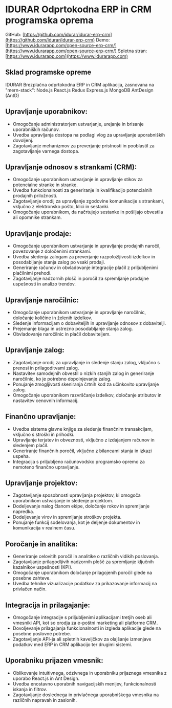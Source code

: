 # IDURAR Odprtokodna ERP in CRM programska oprema

GitHub: [https://github.com/idurar/idurar-erp-crm](https://github.com/idurar/idurar-erp-crm)
Demo: [https://www.idurarapp.com/open-source-erp-crm/](https://www.idurarapp.com/open-source-erp-crm/)
Spletna stran: [https://www.idurarapp.com](https://www.idurarapp.com)

## Sklad programske opreme

IDURAR Brezplačna odprtokodna ERP in CRM aplikacija, zasnovana na "mern-stack": Node.js React.js Redux Express.js MongoDB AntDesign (AntD)

## Upravljanje uporabnikov:

- Omogočanje administratorjem ustvarjanje, urejanje in brisanje uporabniških računov.
- Uvedba upravljanja dostopa na podlagi vlog za upravljanje uporabniških dovoljenj.
- Zagotavljanje mehanizmov za preverjanje pristnosti in pooblastil za zagotavljanje varnega dostopa.

## Upravljanje odnosov s strankami (CRM):

- Omogočanje uporabnikom ustvarjanje in upravljanje stikov za potencialne stranke in stranke.
- Uvedba funkcionalnosti za generiranje in kvalifikacijo potencialnih prodajnih priložnosti.
- Zagotavljanje orodij za upravljanje zgodovine komunikacije s strankami, vključno z elektronsko pošto, klici in sestanki.
- Omogočanje uporabnikom, da načrtujejo sestanke in pošiljajo obvestila ali opomnike strankam.

## Upravljanje prodaje:

- Omogočanje uporabnikom ustvarjanje in upravljanje prodajnih naročil, povezovanje z določenimi strankami.
- Uvedba sledenja zalogam za preverjanje razpoložljivosti izdelkov in posodabljanje stanja zalog po vsaki prodaji.
- Generiranje računov in obvladovanje integracije plačil z priljubljenimi plačilnimi prehodi.
- Zagotavljanje nadzornih plošč in poročil za spremljanje prodajne uspešnosti in analizo trendov.

## Upravljanje naročilnic:

- Omogočanje uporabnikom ustvarjanje in upravljanje naročilnic, določanje količine in želenih izdelkov.
- Sledenje informacijam o dobaviteljih in upravljanje odnosov z dobavitelji.
- Prejemanje blaga in ustrezno posodabljanje stanja zalog.
- Obvladovanje naročilnic in plačil dobaviteljem.

## Upravljanje zalog:

- Zagotavljanje orodij za upravljanje in sledenje stanju zalog, vključno s prenosi in prilagoditvami zalog.
- Nastavitev samodejnih obvestil o nizkih stanjih zalog in generiranje naročilnic, ko je potrebno dopolnjevanje zalog.
- Ponujanje zmogljivosti skeniranja črtnih kod za učinkovito upravljanje zalog.
- Omogočanje uporabnikom razvrščanje izdelkov, določanje atributov in nastavitev cenovnih informacij.

## Finančno upravljanje:

- Uvedba sistema glavne knjige za sledenje finančnim transakcijam, vključno s stroški in prihodki.
- Upravljanje terjatev in obveznosti, vključno z izdajanjem računov in sledenjem plačil.
- Generiranje finančnih poročil, vključno z bilancami stanja in izkazi uspeha.
- Integracija s priljubljeno računovodsko programsko opremo za nemoteno finančno upravljanje.

## Upravljanje projektov:

- Zagotavljanje sposobnosti upravljanja projektov, ki omogoča uporabnikom ustvarjanje in sledenje projektom.
- Dodeljevanje nalog članom ekipe, določanje rokov in spremljanje napredka.
- Dodeljevanje virov in spremljanje stroškov projekta.
- Ponujanje funkcij sodelovanja, kot je deljenje dokumentov in komunikacija v realnem času.

## Poročanje in analitika:

- Generiranje celovitih poročil in analitike o različnih vidikih poslovanja.
- Zagotavljanje prilagodljivih nadzornih plošč za spremljanje ključnih kazalnikov uspešnosti (KPI).
- Omogočanje uporabnikom določanje prilagojenih poročil glede na posebne zahteve.
- Uvedba tehnike vizualizacije podatkov za prikazovanje informacij na privlačen način.

## Integracija in prilagajanje:

- Omogočanje integracije s priljubljenimi aplikacijami tretjih oseb ali vmesniki API, kot so orodja za e-poštni marketing ali platforme CRM.
- Dovoljevanje prilagajanja funkcionalnosti in izgleda aplikacije glede na posebne poslovne potrebe.
- Zagotavljanje API-ja ali spletnih kaveljčkov za olajšanje izmenjave podatkov med ERP in CRM aplikacijo ter drugimi sistemi.

## Uporabniku prijazen vmesnik:

- Oblikovanje intuitivnega, odzivnega in uporabniku prijaznega vmesnika z uporabo React.js in Ant Design.
- Uvedba enostavno uporabnih navigacijskih menijev, funkcionalnosti iskanja in filtrov.
- Zagotavljanje doslednega in privlačnega uporabniškega vmesnika na različnih napravah in zaslonih.